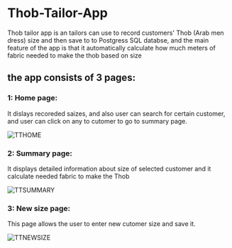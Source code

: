 # Thob-Tailor-App

Thob tailor app is an tailors can use to record customers' Thob (Arab men dress) size and then save to to Postgress SQL databse,
and the main feature of the app is that it automatically calculate how much meters of fabric needed to make the thob based on size

## the app consists of 3 pages:
### 1: Home page:
It dislays recoreded saizes, and also user can search for certain customer, and user can click on any to cutomer to go to summary page.

![TTHOME](https://user-images.githubusercontent.com/96534700/172597538-14fec1bd-d250-4eeb-8a33-5f4b9bd88fd5.jpg)

### 2: Summary page:
It displays detailed information about size of selected customer and it calculate needed fabric to make the Thob

![TTSUMMARY](https://user-images.githubusercontent.com/96534700/172598045-63c9a46e-1dbb-477b-9443-fd49fefe5322.jpg)

### 3: New size page:
This page allows the user to enter new cutomer size and save it.

![TTNEWSIZE](https://user-images.githubusercontent.com/96534700/172598199-3d8f6588-12aa-464e-83b0-ddda87936d35.jpg)
